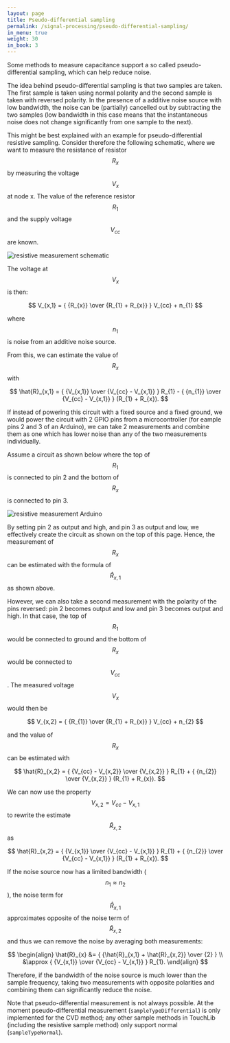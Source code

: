 ```yaml
---
layout: page
title: Pseudo-differential sampling
permalink: /signal-processing/pseudo-differential-sampling/
in_menu: true
weight: 30
in_book: 3
---
```


Some methods to measure capacitance support a so called pseudo-differential
sampling, which can help reduce noise.

The idea behind pseudo-differential sampling is that two samples are taken. The
first sample is taken using normal polarity and the second sample is taken with
reversed polarity. In the presence of a additive noise source with low
bandwidth, the noise can be (partially) cancelled out by subtracting the two
samples (low bandwidth in this case means that the instantaneous noise does not
change significantly from one sample to the next).

This might be best explained with an example for pseudo-differential resistive
sampling. Consider therefore the following schematic, where we want to measure
the resistance of resistor $$R_{x}$$ by measuring the voltage $$V_{x}$$ at node
x. The value of the reference resistor $$R_{1}$$ and the supply voltage
$$V_{cc}$$ are known.

![resistive measurement schematic](../../resistive-measurement-schematic.png)

The voltage at $$V_{x}$$ is then:

$$
V_{x,1} = { {R_{x}} \over {R_{1} + R_{x}} } V_{cc} + n_{1}
$$

where $$n_{1}$$ is noise from an additive noise source.

From this, we can estimate the value of $$R_{x}$$ with 

$$
\hat{R}_{x,1} = { {V_{x,1}} \over {V_{cc} - V_{x,1}} } R_{1} - { {n_{1}} \over {V_{cc} - V_{x,1}} } (R_{1} + R_{x}).
$$

If instead of powering this circuit with a fixed source and a fixed ground, we
would power the circuit with 2 GPIO pins from a microcontroller (for eample
pins 2 and 3 of an Arduino), we can take 2 measurements and combine them as one
which has lower noise than any of the two measurements individually.

Assume a circuit as shown below where the top of $$R_{1}$$ is connected to pin
2 and the bottom of $$R_{x}$$ is connected to pin 3.

![resistive measurement Arduino](../../resistive-measurement-arduino.png)

By setting pin 2 as output and high, and pin 3 as output and low, we
effectively create the circuit as shown on the top of this page. Hence, the
measurement of $$R_{x}$$ can be estimated with the formula of $$\hat{R}_{x,1}$$
as shown above.

However, we can also take a second measurement with the polarity of the pins
reversed: pin 2 becomes output and low and pin 3 becomes output and high.
In that case, the top of $$R_{1}$$ would be connected to ground and the bottom
of $$R_{x}$$ would be connected to $$V_{cc}$$. The measured voltage $$V_{x}$$
would then be

$$
V_{x,2} = { {R_{1}} \over {R_{1} + R_{x}} } V_{cc} + n_{2}
$$

and the value of $$R_{x}$$ can be estimated with

$$
\hat{R}_{x,2} = { {V_{cc} - V_{x,2}} \over {V_{x,2}} } R_{1} + { {n_{2}} \over {V_{x,2}} } (R_{1} + R_{x}).
$$

We can now use the property $$V_{x,2} = V_{cc} - V_{x,1}$$ to rewrite the estimate
$$\hat{R}_{x,2}$$ as

$$
\hat{R}_{x,2} = { {V_{x,1}} \over {V_{cc} - V_{x,1}} } R_{1} + { {n_{2}} \over {V_{cc} - V_{x,1}} } (R_{1} + R_{x}).
$$

If the noise source now has a limited bandwidth ($$n_{1} \approx n_{2}$$), the
noise term for $$\hat{R}_{x,1}$$ approximates opposite of the noise term of
$$\hat{R}_{x,2}$$ and thus we can remove the noise by averaging both
measurements:

$$
\begin{align}
\hat{R}_{x} &= { {\hat{R}_{x,1} + \hat{R}_{x,2}} \over {2} } \\
  &\approx { {V_{x,1}} \over {V_{cc} - V_{x,1}} } R_{1}.
\end{align}
$$

Therefore, if the bandwidth of the noise source is much lower than the sample
frequency, taking two measurements with opposite polarities and combining them
can significantly reduce the noise.

Note that pseudo-differential measurement is not always possible. At the moment
pseudo-differential measurement (`sampleTypeDifferential`) is only implemented
for the CVD method; any other sample methods in TouchLib (including the
resistive sample method) only support normal (`sampleTypeNormal`).

